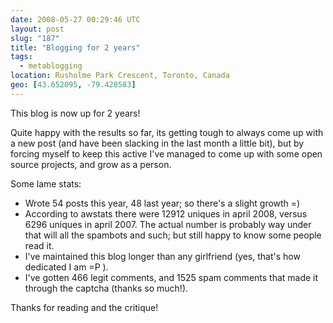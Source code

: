 ```yaml
---
date: 2008-05-27 00:29:46 UTC
layout: post
slug: "187"
title: "Blogging for 2 years"
tags:
  - metablogging
location: Rusholme Park Crescent, Toronto, Canada
geo: [43.652095, -79.428583]
---
```

<p>This blog is now up for 2 years!</p>

<p>Quite happy with the results so far, its getting tough to always come up with a new post (and have been slacking in the last month a little bit), but by forcing myself to keep this active I've managed to come up with some open source projects, and grow as a person.</p>

<p>Some lame stats:</p>

<ul>
  <li>Wrote 54 posts this year, 48 last year; so there's a slight growth =)</li>
  <li>According to awstats there were 12912 uniques in april 2008, versus 6296 uniques in april 2007. The actual number is probably way under that will all the spambots and such; but still happy to know some people read it.</li>
  <li>I've maintained this blog longer than any girlfriend (yes, that's how dedicated I am =P ).</li>
  <li>I've gotten 466 legit comments, and 1525 spam comments that made it through the captcha (thanks so much!).</li>
</ul>

<p>Thanks for reading and the critique!</p>
